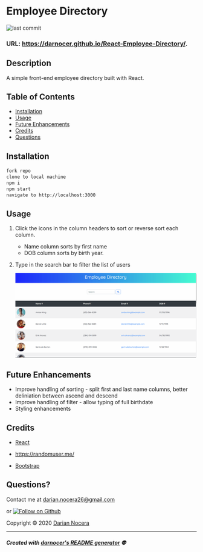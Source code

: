 # Employee Directory

![last commit](https://img.shields.io/github/last-commit/darnocer/React-Employee-Directory?style=flat-square)

### URL: https://darnocer.github.io/React-Employee-Directory/.

## Description

A simple front-end employee directory built with React.

## Table of Contents

- [Installation](#installation)
- [Usage](#usage)
- [Future Enhancements](#future-enhancements)
- [Credits](#Credits)
- [Questions](#questions)

## Installation

```
fork repo
clone to local machine
npm i
npm start
navigate to http://localhost:3000
```

## Usage

1. Click the icons in the column headers to sort or reverse sort each column.

   - Name column sorts by first name
   - DOB column sorts by birth year.

2. Type in the search bar to filter the list of users

   ![demo](public/images/demo.gif)

## Future Enhancements

- Improve handling of sorting - split first and last name columns, better deliniation between ascend and descend
- Improve handling of filter - allow typing of full birthdate
- Styling enhancements

## Credits

- [React](https://reactjs.org/)

- https://randomuser.me/

- [Bootstrap](https://getbootstrap.com/)

## Questions?

Contact me at [darian.nocera26@gmail.com](mailto:darian.nocera26@gmail.com)

or [![Follow on Github](https://img.shields.io/github/followers/darnocer?label=Follow&style=social)](http://www.github.com/darnocer)

Copyright © 2020 [Darian Nocera](http://www.github.com/darnocer)

---

##### _Created with [darnocer's README generator](https://github.com/darnocer/Node.js-and-ES6-README-Generator)_ 👽

